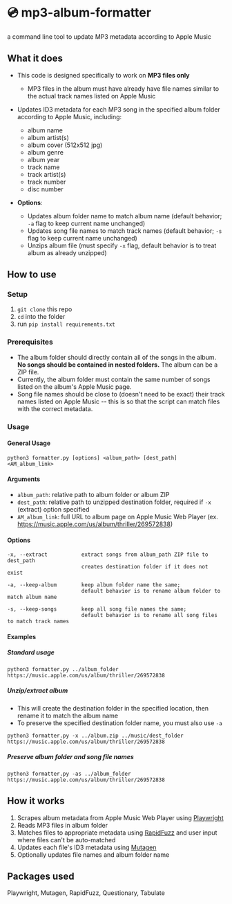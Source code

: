 # 💿 mp3-album-formatter

a command line tool to update MP3 metadata according to Apple Music

## What it does

- This code is designed specifically to work on **MP3 files only**

  - MP3 files in the album must have already have file names similar to the
    actual track names listed on Apple Music
    <!--file names or track name metadata-->

- Updates ID3 metadata for each MP3 song in the specified album folder according
  to Apple Music, including:

  - album name
  - album artist(s)
  - album cover (512x512 jpg)
  - album genre
  - album year
  - track name
  - track artist(s)
  - track number
  - disc number

- **Options**:

  - Updates album folder name to match album name (default behavior; `-a` flag
    to keep current name unchanged)
  - Updates song file names to match track names (default behavior; `-s` flag to
    keep current name unchanged)
  - Unzips album file (must specify `-x` flag, default behavior is to treat
    album as already unzipped)

## How to use

### Setup

1. `git clone` this repo
2. `cd` into the folder
3. run `pip install requirements.txt`

### Prerequisites

- The album folder should directly contain all of the songs in the album. **No
  songs should be contained in nested folders.** The album can be a ZIP file.
- Currently, the album folder must contain the same number of songs listed on
  the album's Apple Music page.
- Song file names <!--and/or existing track name metadata--> should be close to
  (doesn't need to be exact) their track names listed on Apple Music -- this is
  so that the script can match files with the correct metadata.

### Usage

#### General Usage

```
python3 formatter.py [options] <album_path> [dest_path] <AM_album_link>
```

#### Arguments

- `album_path`: relative path to album folder or album ZIP
- `dest_path`: relative path to unzipped destination folder, required if `-x`
  (extract) option specified
- `AM_album_link`: full URL to album page on Apple Music Web Player (ex.
  https://music.apple.com/us/album/thriller/269572838)

#### Options

```
-x, --extract           extract songs from album_path ZIP file to dest_path
                        creates destination folder if it does not exist

-a, --keep-album        keep album folder name the same;
                        default behavior is to rename album folder to match album name

-s, --keep-songs        keep all song file names the same;
                        default behavior is to rename all song files to match track names
```

#### Examples

##### Standard usage

```
python3 formatter.py ../album_folder https://music.apple.com/us/album/thriller/269572838
```

##### Unzip/extract album

- This will create the destination folder in the specified location, then rename
  it to match the album name
- To preserve the specified destination folder name, you must also use `-a`

```
python3 formatter.py -x ../album.zip ../music/dest_folder https://music.apple.com/us/album/thriller/269572838
```

##### Preserve album folder and song file names

```
python3 formatter.py -as ../album_folder https://music.apple.com/us/album/thriller/269572838
```

## How it works

1. Scrapes album metadata from Apple Music Web Player using
   [Playwright](https://playwright.dev/python/)
2. Reads MP3 files in album folder
3. Matches files to appropriate metadata using
   [RapidFuzz](https://github.com/rapidfuzz/RapidFuzz) and user input where
   files can't be auto-matched
4. Updates each file's ID3 metadata using
   [Mutagen](https://github.com/quodlibet/mutagen)
5. Optionally updates file names and album folder name

## Packages used

Playwright, Mutagen, RapidFuzz, Questionary, Tabulate

<!--

## Future features

- Support for updating metadata on single tracks or a subset of tracks from an
  album
- Support for user-specified file name format
- Support for nested MP3 files in the album folder
- Support for using track name metadata for matching, when file names are not helpful

-->
